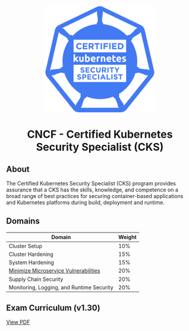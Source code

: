 <div align="center">
	<img src="assets/cks_logo.webp">
</div>

<h1 align="center">CNCF - Certified Kubernetes Security Specialist (CKS)</h1>

## About

The Certified Kubernetes Security Specialist (CKS) program provides assurance that a CKS has the skills, knowledge, and competence on a broad range of best practices for securing container-based applications and Kubernetes platforms during build, deployment and runtime.

## Domains
| Domain | Weight |
| -------|------- |
Cluster Setup | 10%
Cluster Hardening | 15%
System Hardening | 15% 
[Minimize Microservice Vulnerabilities](minimize_microservice_vulnerabilities) | 20%
Supply Chain Security | 20%
Monitoring, Logging, and Runtime Security |  20%

## Exam Curriculum (v1.30)

[View PDF](https://github.com/cncf/curriculum/blob/master/CKS_Curriculum_%20v1.30.pdf)
